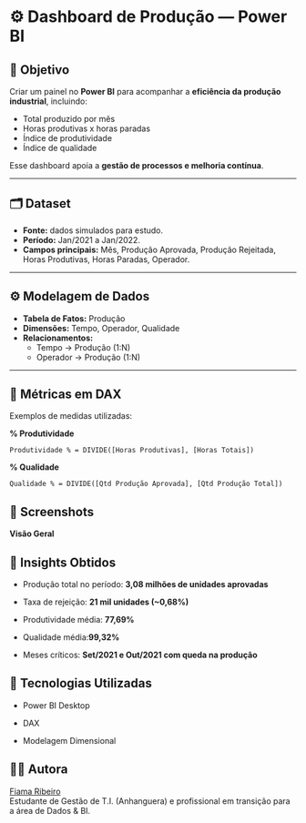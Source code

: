 # ⚙️ Dashboard de Produção — Power BI

## 🎯 Objetivo
Criar um painel no **Power BI** para acompanhar a **eficiência da produção industrial**, incluindo:  
- Total produzido por mês  
- Horas produtivas x horas paradas  
- Índice de produtividade  
- Índice de qualidade  

Esse dashboard apoia a **gestão de processos e melhoria contínua**.

---

## 🗂️ Dataset
- **Fonte:** dados simulados para estudo.  
- **Período:** Jan/2021 a Jan/2022.  
- **Campos principais:** Mês, Produção Aprovada, Produção Rejeitada, Horas Produtivas, Horas Paradas, Operador.

---

## ⚙️ Modelagem de Dados
- **Tabela de Fatos:** Produção  
- **Dimensões:** Tempo, Operador, Qualidade  
- **Relacionamentos:**  
  - Tempo → Produção (1:N)  
  - Operador → Produção (1:N)  

---

## 📐 Métricas em DAX
Exemplos de medidas utilizadas:

**% Produtividade**
```DAX
Produtividade % = DIVIDE([Horas Produtivas], [Horas Totais])
```

**% Qualidade**
```DAX
Qualidade % = DIVIDE([Qtd Produção Aprovada], [Qtd Produção Total])
```

## 📸 Screenshots
**Visão Geral**

## 🔎 Insights Obtidos

- Produção total no período: **3,08 milhões de unidades aprovadas**

- Taxa de rejeição: **21 mil unidades (~0,68%)**

- Produtividade média: **77,69%**

- Qualidade média:**99,32%**

- Meses críticos: **Set/2021 e Out/2021 com queda na produção**

## 🚀 Tecnologias Utilizadas

- Power BI Desktop

- DAX

- Modelagem Dimensional

## 👩‍💻 Autora
[Fiama Ribeiro](https://github.com/fiamaribeiro)  
Estudante de Gestão de T.I. (Anhanguera) e profissional em transição para a área de Dados & BI.

